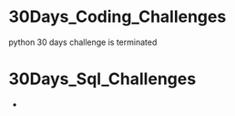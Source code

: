 # 30Days_Coding_Challenges
python 30 days challenge is terminated 


# 30Days_Sql_Challenges
-  []() 

